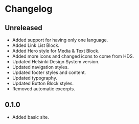 # Changelog

## Unreleased

- Added support for having only one language.
- Added Link List Block.
- Added Hero style for Media & Text Block.
- Added more icons and changed icons to come from HDS.
- Updated Helsinki Design System version.
- Updated navigation styles.
- Updated footer styles and content.
- Updated typography.
- Updated Button Block styles.
- Removed automatic excerpts.

## 0.1.0

- Added basic site.
